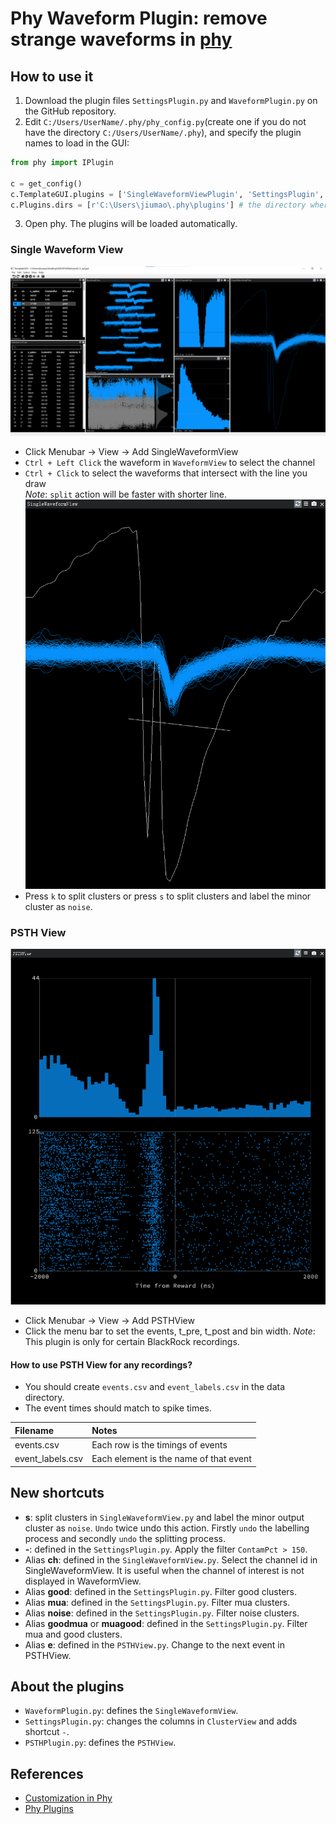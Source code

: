 # Phy Waveform Plugin: remove strange waveforms in [phy](https://github.com/cortex-lab/phy)

## How to use it  
1. Download the plugin files `SettingsPlugin.py` and `WaveformPlugin.py` on the GitHub repository. 
2. Edit `C:/Users/UserName/.phy/phy_config.py`(create one if you do not have the directory `C:/Users/UserName/.phy`), and specify the plugin names to load in the GUI:  
```python
from phy import IPlugin

c = get_config()
c.TemplateGUI.plugins = ['SingleWaveformViewPlugin', 'SettingsPlugin', 'PSTHPlugin']  # list of plugin names to load in the TemplateGUI
c.Plugins.dirs = [r'C:\Users\jiumao\.phy\plugins'] # the directory where the plugins are located
```
3. Open phy. The plugins will be loaded automatically.

### Single Waveform View
![](doc/phy.png)
* Click Menubar -> View -> Add SingleWaveformView
* `Ctrl + Left Click` the waveform in `WaveformView` to select the channel
* `Ctrl + Click` to select the waveforms that intersect with the line you draw  
*Note*: `split` action will be faster with shorter line.  
![](doc/SingleWaveformView.png)
* Press `k` to split clusters or press `s` to split clusters and label the minor cluster as `noise`.  

### PSTH View
![](doc/PSTH.png)
* Click Menubar -> View -> Add PSTHView
* Click the menu bar to set the events, t_pre, t_post and bin width.
*Note*: This plugin is only for certain BlackRock recordings.

#### How to use PSTH View for any recordings?  
* You should create `events.csv` and `event_labels.csv` in the data directory.  
* The event times should match to spike times.

| Filename | Notes |
| :------------- | :------------ |
|events.csv      |Each row is the timings of events|
|event_labels.csv|Each element is the name of that event|

## New shortcuts
* **s**: split clusters in `SingleWaveformView.py` and label the minor output cluster as `noise`. `Undo` twice undo this action. Firstly `undo` the labelling process and secondly `undo` the splitting process.
* **-**: defined in the `SettingsPlugin.py`. Apply the filter `ContamPct > 150`.
* Alias **ch**: defined in the `SingleWaveformView.py`. Select the channel id in SingleWaveformView. It is useful when the channel of interest is not displayed in WaveformView.
* Alias **good**: defined in the `SettingsPlugin.py`. Filter good clusters.
* Alias **mua**: defined in the `SettingsPlugin.py`. Filter mua clusters.
* Alias **noise**: defined in the `SettingsPlugin.py`. Filter noise clusters.
* Alias **goodmua** or **muagood**: defined in the `SettingsPlugin.py`. Filter mua and good clusters.
* Alias **e**: defined in the `PSTHView.py`. Change to the next event in PSTHView.

## About the plugins
* `WaveformPlugin.py`: defines the `SingleWaveformView`.
* `SettingsPlugin.py`: changes the columns in `ClusterView` and adds shortcut `-`.
* `PSTHPlugin.py`: defines the `PSTHView`.

## References
* [Customization in Phy](https://github.com/cortex-lab/phy/blob/master/docs/customization.md)
* [Phy Plugins](https://github.com/cortex-lab/phy/blob/master/docs/plugins.md)